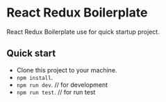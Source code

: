 # React Redux Boilerplate

React Redux Boilerplate use for quick startup project.

## Quick start

- Clone this project to your machine.
- `npm install`.
- `npm run dev`. // for development
- `npm run test`. // for run test
